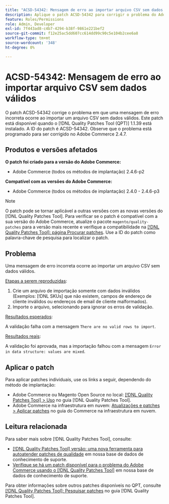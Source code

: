 ```yaml
---
title: "ACSD-54342: Mensagem de erro ao importar arquivo CSV sem dados válidos"
description: Aplique o patch ACSD-54342 para corrigir o problema do Adobe Commerce em que ocorre uma mensagem de erro incorreta ao importar um arquivo CSV sem dados válidos.
feature: Roles/Permissions
role: Admin, Developer
exl-id: 7f443ad8-c4b7-4294-b38f-9861e221bef2
source-git-commit: f12e25ac5dd607cc614dd99c90c5e104b2cee6a8
workflow-type: tm+mt
source-wordcount: '348'
ht-degree: 0%

---
```


# ACSD-54342: Mensagem de erro ao importar arquivo CSV sem dados válidos

O patch ACSD-54342 corrige o problema em que uma mensagem de erro incorreta ocorre ao importar um arquivo CSV sem dados válidos. Este patch está disponível quando o [!DNL Quality Patches Tool (QPT)] 1.1.39 está instalado. A ID do patch é ACSD-54342. Observe que o problema está programado para ser corrigido no Adobe Commerce 2.4.7.

## Produtos e versões afetados

**O patch foi criado para a versão do Adobe Commerce:**

* Adobe Commerce (todos os métodos de implantação) 2.4.6-p2

**Compatível com as versões do Adobe Commerce:**

* Adobe Commerce (todos os métodos de implantação) 2.4.0 - 2.4.6-p3

>[!NOTE]
>
>O patch pode se tornar aplicável a outras versões com as novas versões do [!DNL Quality Patches Tool]. Para verificar se o patch é compatível com a sua versão do Adobe Commerce, atualize o pacote `magento/quality-patches` para a versão mais recente e verifique a compatibilidade na [[!DNL Quality Patches Tool]: página Procurar patches](https://experienceleague.adobe.com/tools/commerce-quality-patches/index.html). Use a ID do patch como palavra-chave de pesquisa para localizar o patch.

## Problema

Uma mensagem de erro incorreta ocorre ao importar um arquivo CSV sem dados válidos.

<u>Etapas a serem reproduzidas</u>:

1. Crie um arquivo de importação somente com dados inválidos (Exemplos: [!DNL SKUs] que não existem, campos de endereço de cliente inválidos ou endereços de email de cliente malformados).
1. Importe o arquivo, selecionando para ignorar os erros de validação.

<u>Resultados esperados</u>:

A validação falha com a mensagem `There are no valid rows to import`.

<u>Resultados reais</u>:

A validação foi aprovada, mas a importação falhou com a mensagem `Error in data structure: values are mixed`.

## Aplicar o patch

Para aplicar patches individuais, use os links a seguir, dependendo do método de implantação:

* Adobe Commerce ou Magento Open Source no local: [[!DNL Quality Patches Tool] > Uso](https://experienceleague.adobe.com/docs/commerce-operations/tools/quality-patches-tool/usage.html) no guia [!DNL Quality Patches Tool].
* Adobe Commerce na infraestrutura em nuvem: [Atualizações e patches > Aplicar patches](https://experienceleague.adobe.com/docs/commerce-cloud-service/user-guide/develop/upgrade/apply-patches.html) no guia do Commerce na infraestrutura em nuvem.

## Leitura relacionada

Para saber mais sobre [!DNL Quality Patches Tool], consulte:

* [[!DNL Quality Patches Tool] versão: uma nova ferramenta para autoatender patches de qualidade](/help/announcements/adobe-commerce-announcements/magento-quality-patches-released-new-tool-to-self-serve-quality-patches.md) em nossa base de dados de conhecimento de suporte.
* [Verifique se há um patch disponível para o problema do Adobe Commerce usando o [!DNL Quality Patches Tool]](/help/support-tools/patches-available-in-qpt-tool/check-patch-for-magento-issue-with-magento-quality-patches.md) em nossa base de dados de conhecimento de suporte.

Para obter informações sobre outros patches disponíveis no QPT, consulte [[!DNL Quality Patches Tool]: Pesquisar patches](https://experienceleague.adobe.com/tools/commerce-quality-patches/index.html) no guia [!DNL Quality Patches Tool].
